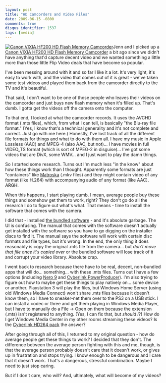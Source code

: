 ```yaml
---
layout: post
title: "HD Camcorders and Video Files"
date: 2009-06-15 -0800
comments: true
disqus_identifier: 1537
tags: [media]
---
```

[![Canon VIXIA HF200 HD Flash Memory
Camcorder](http://ecx.images-amazon.com/images/I/41zLPwMJ7KL._SL500_AA280_.jpg)](http://www.amazon.com/gp/product/B001OI2Z2I?ie=UTF8&tag=mhsvortex&linkCode=as2&camp=1789&creative=9325&creativeASIN=B001OI2Z2I)Jenn
and I picked up a [Canon VIXIA HF200 HD Flash Memory
Camcorder](http://www.amazon.com/gp/product/B001OI2Z2I?ie=UTF8&tag=mhsvortex&linkCode=as2&camp=1789&creative=9325&creativeASIN=B001OI2Z2I)
a bit ago since we didn't have anything that'd capture decent video and
we wanted something a little more than those little Flip Video deals
that have become so popular.

I've been messing around with it and so far I like it a lot. It's very
light, it's easy to work with, and the video that comes out of it is
great - we've taken some test videos and played them back from the
camcorder directly to the TV and it's beautiful.

That said, I don't want to be one of those people who leaves their
videos on the camcorder and just buys new flash memory when it's filled
up. That's dumb. I gotta get the videos off the camera onto the
computer.

To that end, I looked at what the camcorder records. It uses the AVCHD
format (.mts files), which, from what I can tell, is basically "the
Blu-ray file format." (Yes, I know that's a technical generality and
it's not complete and correct. Just go with me here.) Honestly, I've
lost track of all the different file formats for things and what to do
with them all. I have my music in Apple Lossless (AAC) and MPEG-4 (also
AAC, but not)... I have movies in full VIDEO\_TS format (which is sort
of MPEG-2 in disguise)... I've got some videos that are DivX, some
WMV... and I just want to play the damn things.

So I started some research. Turns out I'm much less "in the know" about
how these things work than I thought. Apparently some formats are just
"containers" like [Matroska](http://www.matroska.org) (.mkv files) and
they might contain video of any format (like H.264) with accompanying
audio of any format (like AAC). ARGH.

When this happens, I start playing dumb. I mean, average people buy
these things and somehow get them to work, right? They don't go do all
the research I do to figure out what's what. That means - time to
install the software that comes with the camera.

I did that - installed [the bundled
software](http://www.pixela.co.jp/oem/canon/e/) - and it's absolute
garbage. The UI is confusing. The manual that comes with the software
doesn't actually get installed with the software so you have to go
digging on the installer discs to find it. The manual says the software
will work with certain disc formats and file types, but it's wrong. In
the end, the only thing it does reasonably is copy the original .mts
file from the camera... but *don't move that file once it's copied over*
or the bundled software will lose track of it and corrupt your video
library. Absolute crap.

I went back to research because there have to be real, decent,
non-bundled apps that will do... something... with these .mts files.
Turns out I have a few options (including [Nero
9](http://www.nero.com/enu/index.html) and [Cyberlink
PowerProducer](http://www.cyberlink.com/products/powerproducer/overview_en_US.html)).
I'm also trying to figure out how to maybe get these things to play
natively on... some device or another. Playstation 3 will play the
files, but Windows Home Server (using old Windows Media Connect) won't
share .mts files because it doesn't know them, so I have to sneaker-net
them over to the PS3 on a USB stick. I can install a codec or three and
get them playing in Windows Media Player, but I have to manually do a
File -\> Open on them because the extension (.mts) isn't registered to
anything. (Yes, I can fix that, but *should I*?) How do I get Windows
Media Center in my other rooms streaming these videos? Is the [Cyberlink
HD264 pack](http://www.cyberlink.com/store/hd-264-pack/buy_en_US.html)
the answer?

After going through all of this, I returned to my original question -
how do average people get these things to work? I decided that they
don't. The difference between the average person fighting with this and
me, though, is that the average person probably doesn't care that it
doesn't work, or gives up in frustration and stops trying. I know enough
to be dangerous and I care that it doesn't work. That's a dangerous,
stressful combination. Maybe I need to just stop caring.

But if I don't care, who will? And, ultimately, what will become of my
videos?

